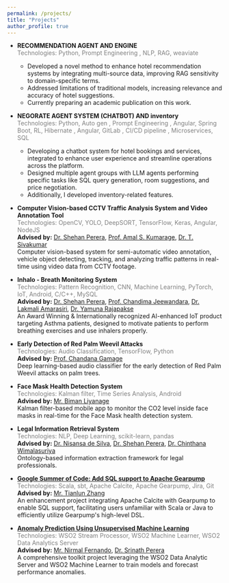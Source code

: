 ```yaml
---
permalink: /projects/
title: "Projects"
author_profile: true
---
```


- **RECOMMENDATION AGENT AND ENGINE**  
   <span style="color:gray;">Technologies: Python, Prompt Engineering , NLP, RAG, weaviate
  </span>
  - Developed a novel method to enhance hotel recommendation systems by integrating multi-source data, improving RAG sensitivity to domain-specific terms.
  - Addressed limitations of traditional models, increasing relevance and accuracy of hotel suggestions.
  - Currently preparing an academic publication on this work.
- **NEGORATE AGENT SYSTEM (CHATBOT) AND inventory**  
  <span style="color:gray;">Technologies: Python, Auto gen , Prompt Engineering , Angular, Spring Boot, RL, Hibernate , Angular, GitLab , CI/CD pipeline , Microservices, SQL</span>

  - Developing a chatbot system for hotel bookings and services, integrated to enhance user experience and streamline operations across the platform.
  - Designed multiple agent groups with LLM agents performing specific tasks like SQL query generation, room suggestions, and price negotiation.
  - Additionally, I developed inventory-related features.

- **Computer Vision-based CCTV Traffic Analysis System and Video Annotation Tool**  
  <span style="color:gray;">Technologies: OpenCV, YOLO, DeepSORT, TensorFlow, Keras, Angular, NodeJS</span>  
  **Advised by:** [Dr. Shehan Perera](https://uom.lk/staff/Perera.AS), [Prof. Amal S. Kumarage](https://uom.lk/staff/Kumarage.KAS), [Dr. T. Sivakumar](https://uom.lk/staff/Sivakumar.T)  
  Computer vision-based system for semi-automatic video annotation, vehicle object detecting, tracking, and analyzing traffic patterns in real-time using video data from CCTV footage.

- **Inhalo - Breath Monitoring System**  
  <span style="color:gray;">Technologies: Pattern Recognition, CNN, Machine Learning, PyTorch, IoT, Android, C/C++, MySQL</span>  
  **Advised by:** [Dr. Shehan Perera](https://uom.lk/staff/Perera.AS), [Prof. Chandima Jeewandara](https://medical.sjp.ac.lk/chandima-jeewandara/), [Dr. Lakmali Amarasiri](https://www.res.cmb.ac.lk/physiology/wad.lakmali.amarasiri/), [Dr. Yamuna Rajapakse](https://www.res.cmb.ac.lk/anat/yamuna.rajapakse/)  
  An Award Winning & Internationally recognized AI-enhanced IoT product targeting Asthma patients, designed to motivate patients to perform breathing exercises and use inhalers properly.

- **Early Detection of Red Palm Weevil Attacks**  
  <span style="color:gray;">Technologies: Audio Classification, TensorFlow, Python</span>  
  **Advised by:** [Prof. Chandana Gamage](https://uom.lk/staff/Gamage.CD)  
  Deep learning-based audio classifier for the early detection of Red Palm Weevil attacks on palm trees.

- **Face Mask Health Detection System**  
  <span style="color:gray;">Technologies: Kalman filter, Time Series Analysis, Android</span>  
  **Advised by:** [Mr. Biman Liyanage](https://www.forbes.com/profile/biman-liyanage/)  
  Kalman filter-based mobile app to monitor the CO2 level inside face masks in real-time for the Face Mask health detection system.

- **Legal Information Retrieval System**  
  <span style="color:gray;">Technologies: NLP, Deep Learning, scikit-learn, pandas</span>  
  **Advised by:** [Dr. Nisansa de Silva](https://nisansads.staff.uom.lk/), [Dr. Shehan Perera](https://uom.lk/staff/Perera.AS), [Dr. Chinthana Wimalasuriya](https://uom.lk/datasearch/members/dr-chinthana-wimalasuriya)  
  Ontology-based information extraction framework for legal professionals.

- **[Google Summer of Code: Add SQL support to Apache Gearpump](https://summerofcode.withgoogle.com/archive/2017/projects/6359040665845760)**  
  <span style="color:gray;">Technologies: Scala, sbt, Apache Calcite, Apache Gearpump, Jira, Git</span>  
  **Advised by:** [Mr. Tianlun Zhang](https://github.com/manuzhang)  
  An enhancement project integrating Apache Calcite with Gearpump to enable SQL support, facilitating users unfamiliar with Scala or Java to efficiently utilize Gearpump's high-level DSL.

- **[Anomaly Prediction Using Unsupervised Machine Learning](https://github.com/wso2-incubator/automatic-anomaly-detection)**  
  <span style="color:gray;">Technologies: WSO2 Stream Processor, WSO2 Machine Learner, WSO2 Data Analytics Server</span>  
  **Advised by:** [Mr. Nirmal Fernando](https://wso2.com/about/team/nirmal-fernando/), [Dr. Srinath Perera](https://wso2.com/about/team/srinath-perera/)  
  A comprehensive toolkit project leveraging the WSO2 Data Analytic Server and WSO2 Machine Learner to train models and forecast performance anomalies.
